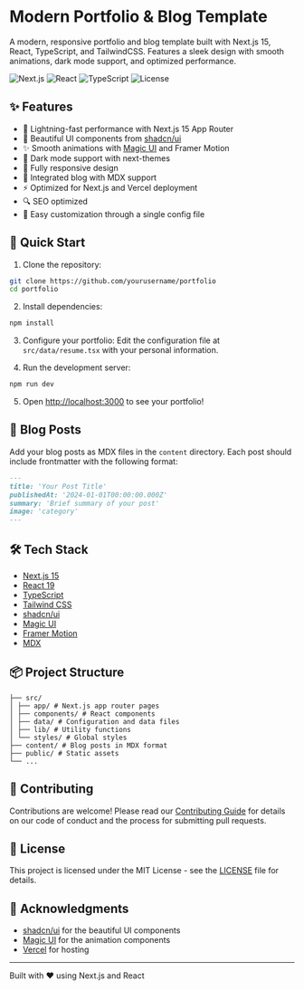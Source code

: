 # Modern Portfolio & Blog Template

A modern, responsive portfolio and blog template built with Next.js 15, React, TypeScript, and TailwindCSS. Features a sleek design with smooth animations, dark mode support, and optimized performance.

![Next.js](https://img.shields.io/badge/Next.js-15-black)
![React](https://img.shields.io/badge/React-19-blue)
![TypeScript](https://img.shields.io/badge/TypeScript-5.6-blue)
![License](https://img.shields.io/badge/license-MIT-blue.svg)

## ✨ Features

- 🚀 Lightning-fast performance with Next.js 15 App Router
- 🎨 Beautiful UI components from [shadcn/ui](https://ui.shadcn.com/)
- ✨ Smooth animations with [Magic UI](https://magicui.design/) and Framer Motion
- 🌙 Dark mode support with next-themes
- 📱 Fully responsive design
- 📝 Integrated blog with MDX support
- ⚡️ Optimized for Next.js and Vercel deployment
- 🔍 SEO optimized
- 🎯 Easy customization through a single config file

## 🚀 Quick Start

1. Clone the repository:

```bash
git clone https://github.com/yourusername/portfolio
cd portfolio
```

2. Install dependencies:

```bash
npm install
```

3. Configure your portfolio:
Edit the configuration file at `src/data/resume.tsx` with your personal information.

4. Run the development server:

```bash
npm run dev
```


5. Open [http://localhost:3000](http://localhost:3000) to see your portfolio!

## 📝 Blog Posts

Add your blog posts as MDX files in the `content` directory. Each post should include frontmatter with the following format:

```markdown
---
title: 'Your Post Title'
publishedAt: '2024-01-01T00:00:00.000Z'
summary: 'Brief summary of your post'
image: 'category'
---
```


## 🛠️ Tech Stack

- [Next.js 15](https://nextjs.org/)
- [React 19](https://react.dev/)
- [TypeScript](https://www.typescriptlang.org/)
- [Tailwind CSS](https://tailwindcss.com/)
- [shadcn/ui](https://ui.shadcn.com/)
- [Magic UI](https://magicui.design/)
- [Framer Motion](https://www.framer.com/motion/)
- [MDX](https://mdxjs.com/)

## 📦 Project Structure

```
├── src/
│ ├── app/ # Next.js app router pages
│ ├── components/ # React components
│ ├── data/ # Configuration and data files
│ ├── lib/ # Utility functions
│ └── styles/ # Global styles
├── content/ # Blog posts in MDX format
├── public/ # Static assets
└── ...
```


## 🤝 Contributing

Contributions are welcome! Please read our [Contributing Guide](CONTRIBUTING.md) for details on our code of conduct and the process for submitting pull requests.

## 📄 License

This project is licensed under the MIT License - see the [LICENSE](LICENSE) file for details.

## 🙏 Acknowledgments

- [shadcn/ui](https://ui.shadcn.com/) for the beautiful UI components
- [Magic UI](https://magicui.design/) for the animation components
- [Vercel](https://vercel.com) for hosting

---

Built with ❤️ using Next.js and React